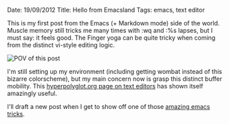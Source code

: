 Date: 19/09/2012
Title: Hello from Emacsland
Tags: emacs, text editor

This is my first post from the Emacs (+ Markdown mode) side of the world. Muscle memory still
tricks me many times with :wq and :%s lapses, but I must say: it feels good.
The Finger yoga can be quite tricky when coming from the distinct vi-style editing
logic.

![POV of this post](static/img/meta-emacs-post-image.png)

I'm still setting up my environment (including getting wombat instead of this bizarre colorscheme), 
but my main concern now is grasp this distinct buffer mobility. 
This [hyperpolyglot.org page on text editors](http://hyperpolyglot.org/text-mode-editors) has shown
itself amazingly useful.

I'll draft a new post when I get to show off one of those
[amazing emacs tricks](http://www.youtube.com/watch?v=EQAd41VAXWo).
